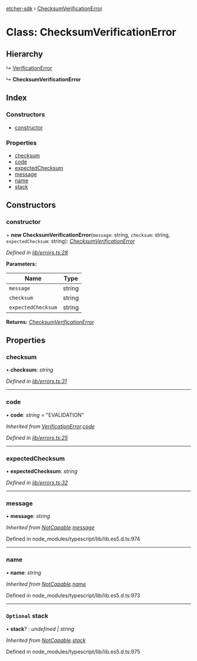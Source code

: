 [etcher-sdk](../README.md) › [ChecksumVerificationError](checksumverificationerror.md)

# Class: ChecksumVerificationError

## Hierarchy

  ↳ [VerificationError](verificationerror.md)

  ↳ **ChecksumVerificationError**

## Index

### Constructors

* [constructor](checksumverificationerror.md#constructor)

### Properties

* [checksum](checksumverificationerror.md#checksum)
* [code](checksumverificationerror.md#code)
* [expectedChecksum](checksumverificationerror.md#expectedchecksum)
* [message](checksumverificationerror.md#message)
* [name](checksumverificationerror.md#name)
* [stack](checksumverificationerror.md#optional-stack)

## Constructors

###  constructor

\+ **new ChecksumVerificationError**(`message`: string, `checksum`: string, `expectedChecksum`: string): *[ChecksumVerificationError](checksumverificationerror.md)*

*Defined in [lib/errors.ts:28](https://github.com/balena-io-modules/etcher-sdk/blob/e52f2f8/lib/errors.ts#L28)*

**Parameters:**

Name | Type |
------ | ------ |
`message` | string |
`checksum` | string |
`expectedChecksum` | string |

**Returns:** *[ChecksumVerificationError](checksumverificationerror.md)*

## Properties

###  checksum

• **checksum**: *string*

*Defined in [lib/errors.ts:31](https://github.com/balena-io-modules/etcher-sdk/blob/e52f2f8/lib/errors.ts#L31)*

___

###  code

• **code**: *string* = "EVALIDATION"

*Inherited from [VerificationError](verificationerror.md).[code](verificationerror.md#code)*

*Defined in [lib/errors.ts:25](https://github.com/balena-io-modules/etcher-sdk/blob/e52f2f8/lib/errors.ts#L25)*

___

###  expectedChecksum

• **expectedChecksum**: *string*

*Defined in [lib/errors.ts:32](https://github.com/balena-io-modules/etcher-sdk/blob/e52f2f8/lib/errors.ts#L32)*

___

###  message

• **message**: *string*

*Inherited from [NotCapable](notcapable.md).[message](notcapable.md#message)*

Defined in node_modules/typescript/lib/lib.es5.d.ts:974

___

###  name

• **name**: *string*

*Inherited from [NotCapable](notcapable.md).[name](notcapable.md#name)*

Defined in node_modules/typescript/lib/lib.es5.d.ts:973

___

### `Optional` stack

• **stack**? : *undefined | string*

*Inherited from [NotCapable](notcapable.md).[stack](notcapable.md#optional-stack)*

Defined in node_modules/typescript/lib/lib.es5.d.ts:975
